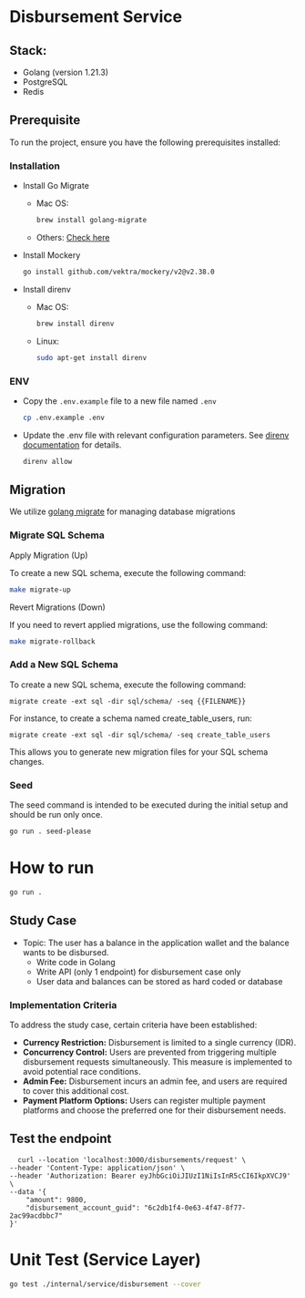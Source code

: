 # Disbursement Service

## Stack:
- Golang (version 1.21.3)
- PostgreSQL
- Redis

## Prerequisite
To run the project, ensure you have the following prerequisites installed:

### Installation
- Install Go Migrate
  - Mac OS:
    ```bash
    brew install golang-migrate
    ```
  - Others: [Check here](https://www.freecodecamp.org/news/database-migration-golang-migrate/)


- Install Mockery 
    ```bash
    go install github.com/vektra/mockery/v2@v2.38.0
    ```

- Install direnv
  - Mac OS:
    ```bash
    brew install direnv
    ```
  - Linux: 
    ```bash
    sudo apt-get install direnv
    ```

### ENV
- Copy the `.env.example` file to a new file named `.env`
  ```bash
  cp .env.example .env
  ```
- Update the .env file with relevant configuration parameters. See [direnv documentation](https://direnv.net) for details.
  ```bash
  direnv allow
  ```

## Migration
We utilize [golang migrate](https://github.com/golang-migrate/migrate) for managing database migrations
### Migrate SQL Schema
Apply Migration (Up)

To create a new SQL schema, execute the following command:
```bash
make migrate-up
```
Revert Migrations (Down)

If you need to revert applied migrations, use the following command:

```bash
make migrate-rollback
```

### Add a New SQL Schema
To create a new SQL schema, execute the following command:
```
migrate create -ext sql -dir sql/schema/ -seq {{FILENAME}}
```

For instance, to create a schema named create_table_users, run:
```
migrate create -ext sql -dir sql/schema/ -seq create_table_users
```

This allows you to generate new migration files for your SQL schema changes.

### Seed
The seed command is intended to be executed during the initial setup and should be run only once.
```bash
go run . seed-please
```

# How to run
```bash
go run .
```

## Study Case
- Topic: The user has a balance in the application wallet and the balance wants to be
  disbursed.
  - Write code in Golang 
  - Write API (only 1 endpoint) for disbursement case only 
  - User data and balances can be stored as hard coded or database

### Implementation Criteria
To address the study case, certain criteria have been established:
- **Currency Restriction:** Disbursement is limited to a single currency (IDR).
- **Concurrency Control:** Users are prevented from triggering multiple disbursement requests simultaneously. This measure is implemented to avoid potential race conditions.
- **Admin Fee:** Disbursement incurs an admin fee, and users are required to cover this additional cost.
- **Payment Platform Options:** Users can register multiple payment platforms and choose the preferred one for their disbursement needs.

## Test the endpoint
```
  curl --location 'localhost:3000/disbursements/request' \
--header 'Content-Type: application/json' \
--header 'Authorization: Bearer eyJhbGciOiJIUzI1NiIsInR5cCI6IkpXVCJ9' \
--data '{
    "amount": 9800,
    "disbursement_account_guid": "6c2db1f4-0e63-4f47-8f77-2ac99acdbbc7"
}'
```

# Unit Test (Service Layer)
```bash
go test ./internal/service/disbursement --cover
```
